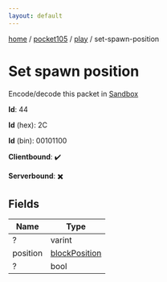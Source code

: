 ```yaml
---
layout: default
---
```


[home](/)  /  [pocket105](/protocol/pocket105)  /  [play](/protocol/pocket105/play)  /  set-spawn-position

# Set spawn position

Encode/decode this packet in [Sandbox](../../../sandbox/pocket105#Play.SetSpawnPosition)

**Id**: 44

**Id** (hex): 2C

**Id** (bin): 00101100

**Clientbound**: ✔️

**Serverbound**: ✖️

## Fields

Name | Type
---|---
? | varint
position | [blockPosition](/protocol/pocket105/types/block-position)
? | bool
